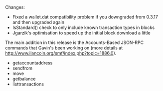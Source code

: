 Changes:
* Fixed a wallet.dat compatibility problem if you downgraded from 0.3.17 and then upgraded again
* IsStandard() check to only include known transaction types in blocks
* Jgarzik's optimisation to speed up the initial block download a little

The main addition in this release is the Accounts-Based JSON-RPC commands that Gavin's been working on (more details at http://www.ilancoin.org/smf/index.php?topic=1886.0).  
* getaccountaddress
* sendfrom
* move
* getbalance
* listtransactions
